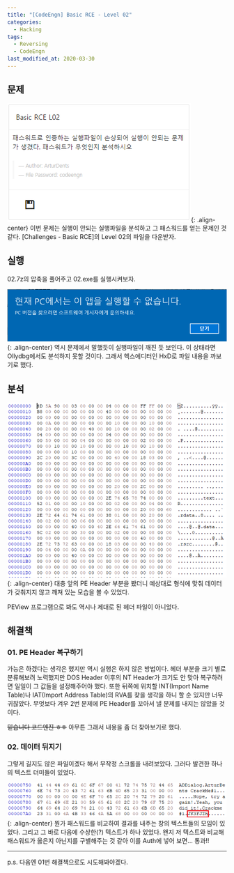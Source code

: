 ```yaml
---
title: "[CodeEngn] Basic RCE - Level 02"
categories:
  - Hacking
tags:
  - Reversing
  - CodeEngn
last_modified_at: 2020-03-30
---
```


## 문제
![](/assets/images/CodeEngn/BasicRCE/2/1.png){: .align-center}
이번 문제는 실행이 안되는 실행파일을 분석하고 그 패스워드를 얻는 문제인 것 같다.
[Challenges - Basic RCE]의 Level 02의 파일을 다운받자.

## 실행
02.7z의 압축을 풀어주고 02.exe를 실행시켜보자.

![](/assets/images/CodeEngn/BasicRCE/2/2.png){: .align-center}
역시 문제에서 말했듯이 실행파일이 깨진 듯 보인다.
이 상태라면 Ollydbg에서도 분석하지 못할 것이다.
그래서 헥스에디터인 HxD로 파일 내용을 까보기로 했다.

## 분석
![](/assets/images/CodeEngn/BasicRCE/2/3.png){: .align-center}
대충 앞의 PE Header 부분을 봤더니 예상대로 형식에 맞춰 데이터가 갖춰지지 않고 깨져 있는 모습을 볼 수 있었다.

PEView 프로그램으로 봐도 역시나 제대로 된 헤더 파일이 아니었다.

## 해결책

### 01. PE Header 복구하기

가능은 하겠다는 생각은 했지만 역시 실행은 하지 않은 방법이다.
헤더 부분을 크기 별로 분류해보려 노력했지만 DOS Header 이후의 NT Header가 크기도 안 맞아 복구하려면 일일이 그 값들을 설정해주어야 했다.
또한 뒤쪽에 위치할 INT(Import Name Table)나 IAT(Import Address Table)의 RVA를 찾을 생각을 하니 할 순 있지만 너무 귀찮았다.
무엇보다 겨우 2번 문제에 PE Header를 꼬아서 낼 문제를 내지는 않았을 것이다.

~~믿습니다 코드엔진 ㅎㅎ~~
아무튼 그래서 내용을 좀 더 찾아보기로 했다.

### 02. 데이터 뒤지기

그렇게 길지도 않은 파일이겠다 해서 무작정 스크롤을 내려보았다.
그러다 발견한 하나의 텍스트 더미들이 있었다.

![](/assets/images/CodeEngn/BasicRCE/2/4.png){: .align-center}
뭔가 패스워드를 비교하여 결과를 내주는 창의 텍스트들의 모임이 있었다.
그리고 그 바로 다음에 수상한(?) 텍스트가 하나 있었다.
왠지 저 텍스트와 비교해 패스워드가 옳은지 아닌지를 구별해주는 것 같아 이를 Auth에 넣어 보면... 통과!!

---
p.s. 다음엔 01번 해결책으로도 시도해봐야겠다.
